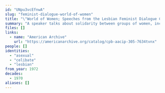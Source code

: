 ```yaml
---
id: "UNpu3vcEfnwA"
slug: "feminist-dialogue-world-of-women"
title: "\"World of Women; Speeches from the Lesbian Feminist Dialogue Conference\""
summary: "A speaker talks about solidarity between groups of women, including celibates, asexuals, and virgins"
files: []
links:
  - name: "American Archive"
    url: "https://americanarchive.org/catalog/cpb-aacip-305-7634tvnx"
people: []
identities:
  - "asexual"
  - "celibate"
  - "lesbian"
from_year: 1972
decades:
  - 1970
aliases: []
---
```

